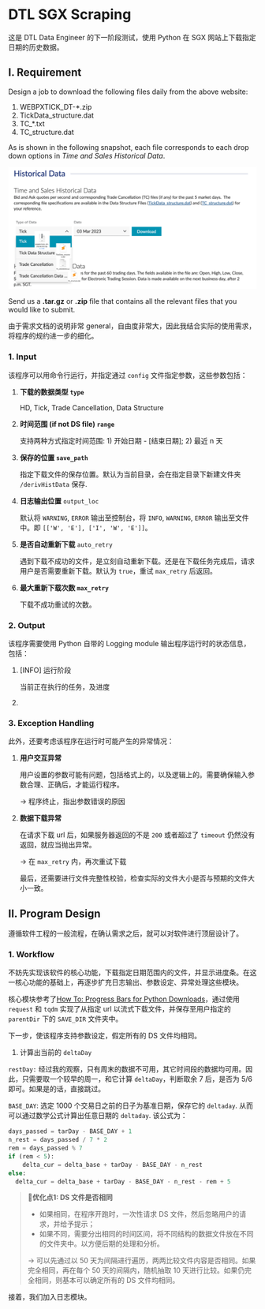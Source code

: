 # DTL SGX Scraping

这是 DTL Data Engineer 的下一阶段测试，使用 Python 在 SGX 网站上下载指定日期的历史数据。

## I. Requirement

Design a job to download the following files daily from the above website:

1. WEBPXTICK_DT-*.zip
2. TickData_structure.dat
3. TC_*.txt
4. TC_structure.dat

As is shown in the following snapshot, each file corresponds to each drop down options in *Time and Sales Historical Data*.

![image-20230306093101769](https://raw.githubusercontent.com/Steven-cpp/myPhotoSet/main/image-20230306093101769.png)

Send us a **.tar.gz** or **.zip** file that contains all the relevant files that you would like to submit.

由于需求文档的说明非常 general，自由度非常大，因此我结合实际的使用需求，将程序的规约进一步的细化。

### 1. Input

该程序可以用命令行运行，并指定通过 `config` 文件指定参数，这些参数包括：

1. **下载的数据类型 `type`**

   HD, Tick, Trade Cancellation, Data Structure

2. **时间范围 (if not DS file) `range`**

   支持两种方式指定时间范围: 1) 开始日期 - [结束日期]; 2) 最近 n 天

3. **保存的位置 `save_path`**

   指定下载文件的保存位置。默认为当前目录，会在指定目录下新建文件夹 `/derivHistData` 保存.

4. **日志输出位置** `output_loc`

   默认将 `WARNING`, `ERROR` 输出至控制台，将 `INFO`, `WARNING`, `ERROR` 输出至文件中。即 `[['W', 'E'], ['I', 'W', 'E']]`。

5. **是否自动重新下载** `auto_retry`

   遇到下载不成功的文件，是立刻自动重新下载。还是在下载任务完成后，请求用户是否需要重新下载。默认为 `true`，重试 `max_retry` 后返回。

6. **最大重新下载次数 `max_retry`**

   下载不成功重试的次数。

### 2. Output

该程序需要使用 Python 自带的 Logging module 输出程序运行时的状态信息，包括：

1. [INFO] 运行阶段

   当前正在执行的任务，及进度

2. 

### 3. Exception Handling

此外，还要考虑该程序在运行时可能产生的异常情况：

1. **用户交互异常**

   用户设置的参数可能有问题，包括格式上的，以及逻辑上的。需要确保输入参数合理、正确后，才能运行程序。

   -> 程序终止，指出参数错误的原因

2. **数据下载异常**

   在请求下载 url 后，如果服务器返回的不是 `200` 或者超过了 `timeout` 仍然没有返回，就应当抛出异常。

   -> 在 `max_retry` 内，再次重试下载

   最后，还需要进行文件完整性校验，检查实际的文件大小是否与预期的文件大小一致。



## II. Program Design

遵循软件工程的一般流程，在确认需求之后，就可以对软件进行顶层设计了。

### 1. Workflow

不妨先实现该软件的核心功能，下载指定日期范围内的文件，并显示进度条。在这一核心功能的基础上，再逐步扩充日志输出、参数设定、异常处理这些模块。

核心模块参考了[How To: Progress Bars for Python Downloads](https://www.alpharithms.com/progress-bars-for-python-downloads-580122/)，通过使用 `request` 和 `tqdm` 实现了从指定 url 以流式下载文件，并保存至用户指定的 `parentDir` 下的 `SAVE_DIR` 文件夹中。

下一步，使该程序支持参数设定，假定所有的 DS 文件均相同。

1. 计算出当前的 `deltaDay`

`restDay:` 经过我的观察，只有周末的数据不可用，其它时间段的数据均可用。因此，只需要取一个较早的周一，和它计算 `deltaDay`，判断取余 7 后，是否为 5/6 即可。如果是的话，直接跳过。

`BASE_DAY`: 选定 1000 个交易日之前的日子为基准日期，保存它的 `deltaday`. 从而可以通过数学公式计算出任意日期的 `deltaday`. 该公式为：

```python
days_passed = tarDay - BASE_DAY + 1
n_rest = days_passed / 7 * 2
rem = days_passed % 7
if (rem < 5):
	delta_cur = delta_base + tarDay - BASE_DAY - n_rest
else:
  delta_cur = delta_base + tarDay - BASE_DAY - n_rest - rem + 5
```





> **🚩优化点1: DS 文件是否相同**
>
> - 如果相同，在程序开跑时，一次性请求 DS 文件，然后忽略用户的请求，并给予提示；
> - 如果不同，需要分出相同的时间区间，将不同结构的数据文件放在不同的文件夹中。以方便后期的处理和分析。
>
> -> 可以先通过以 50 天为间隔进行遍历，两两比较文件内容是否相同。如果完全相同，再在每个 50 天的间隔内，随机抽取 10 天进行比较。如果仍完全相同，则基本可以确定所有的 DS 文件均相同。

接着，我们加入日志模块。






























